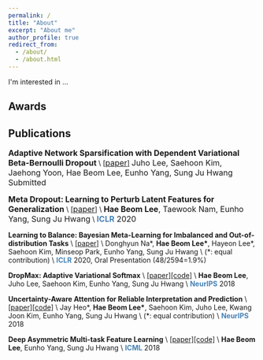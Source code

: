 ```yaml
---
permalink: /
title: "About"
excerpt: "About me"
author_profile: true
redirect_from:
  - /about/
  - /about.html
---
```


I'm interested in ...

## Awards

## Publications

**<font size="3">Adaptive Network Sparsification with Dependent Variational Beta-Bernoulli Dropout</font>** \\
[[<font size="3">paper</font>]](https://arxiv.org/pdf/1805.10896.pdf)
<font size="3">Juho Lee, Saehoon Kim, Jaehong Yoon, Hae Beom Lee, Eunho Yang, Sung Ju Hwang</font>
<font size="3">Submitted</font>

**<font size="3">Meta Dropout: Learning to Perturb Latent Features for Generalization</font>** \\
[[<font size="3">paper</font>]](https://openreview.net/pdf?id=BJgd81SYwr) \\
**<font size="3">Hae Beom Lee</font>**<font size="3">, Taewook Nam, Eunho Yang, Sung Ju Hwang</font> \\
<font size="3"><span style="color:steelblue">**ICLR**</span> 2020</font>

**Learning to Balance: Bayesian Meta-Learning for Imbalanced and Out-of-distribution Tasks** \\
[[paper]](https://openreview.net/pdf?id=rkeZIJBYvr) \\
Donghyun Na\*, **Hae Beom Lee\***, Hayeon Lee\*, Saehoon Kim, Minseop Park, Eunho Yang, Sung Ju Hwang \\
(\*: equal contribution) \\
<span style="color:steelblue">**ICLR**</span> 2020, Oral Presentation (48/2594=1.9%)

**DropMax: Adaptive Variational Softmax** \\
[[paper]](https://arxiv.org/pdf/1712.07834.pdf)[[code]](https://github.com/haebeom-lee/dropmax) \\
**Hae Beom Lee**, Juho Lee, Saehoon Kim, Eunho Yang, Sung Ju Hwang \\
<span style="color:steelblue">**NeurIPS**</span> 2018

**Uncertainty-Aware Attention for Reliable Interpretation and Prediction** \\
[[paper]](https://arxiv.org/pdf/1805.09653.pdf)[[code]](https://github.com/jayheo/UA) \\
Jay Heo\*, **Hae Beom Lee\***, Saehoon Kim, Juho Lee, Kwang Joon Kim, Eunho Yang, Sung Ju Hwang \\
(\*: equal contribution) \\
<span style="color:steelblue">**NeurIPS**</span> 2018

**Deep Asymmetric Multi-task Feature Learning** \\
[[paper]](https://arxiv.org/pdf/1708.00260.pdf)[[code]](https://github.com/haebeom-lee/amtfl) \\
**Hae Beom Lee**, Eunho Yang, Sung Ju Hwang \\
<span style="color:steelblue">**ICML**</span> 2018
